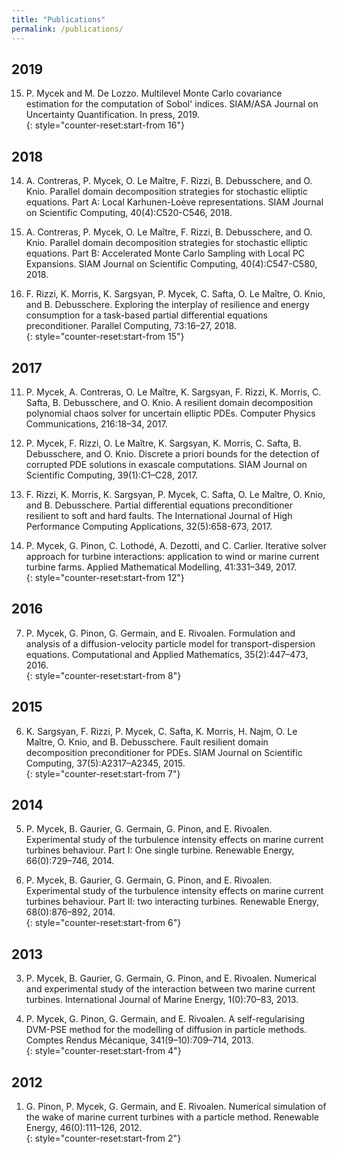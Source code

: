 ```yaml
---
title: "Publications"
permalink: /publications/
---
```


<div class="publi" markdown="1">

## 2019
15. P. Mycek and M. De Lozzo. Multilevel Monte Carlo covariance estimation for the computation of Sobol' indices. SIAM/ASA Journal on Uncertainty Quantification. In press, 2019.  
[<i class="far fa-file-pdf fa-lg"></i>](https://cerfacs.fr/wp-content/uploads/2019/09/technical_report18_128.pdf)
{: style="counter-reset:start-from 16"}

## 2018
14. A. Contreras, P. Mycek, O. Le Maître, F. Rizzi, B. Debusschere, and O. Knio. Parallel domain decomposition strategies for stochastic elliptic equations. Part A: Local Karhunen-Loève representations. SIAM Journal on Scientific Computing, 40(4):C520-C546, 2018.  
[<i class="ai ai-doi ai-lg"></i>](https://doi.org/10.1137/17M1132185) 
[<i class="far fa-file-pdf fa-lg"></i>](https://perso.limsi.fr/olm/archives/paper_DDA.pdf)

13. A. Contreras, P. Mycek, O. Le Maître, F. Rizzi, B. Debusschere, and O. Knio. Parallel domain decomposition strategies for stochastic elliptic equations. Part B: Accelerated Monte Carlo Sampling with Local PC Expansions. SIAM Journal on Scientific Computing, 40(4):C547-C580, 2018.  
[<i class="ai ai-doi ai-lg"></i>](https://doi.org/10.1137/17M1132197) 
[<i class="far fa-file-pdf fa-lg"></i>](https://perso.limsi.fr/olm/archives/paper_DDB.pdf)

12. F. Rizzi, K. Morris, K. Sargsyan, P. Mycek, C. Safta, O. Le Maître, O. Knio, and B. Debusschere. Exploring the interplay of resilience and energy consumption for a task-based partial differential equations preconditioner. Parallel Computing, 73:16–27, 2018.  
[<i class="ai ai-doi ai-lg"></i>](https://doi.org/10.1016/j.parco.2017.05.005) 
[<i class="far fa-file-pdf fa-lg"></i>](https://perso.limsi.fr/olm/archives/exa_ParCo.pdf)
{: style="counter-reset:start-from 15"}

## 2017
11. P. Mycek, A. Contreras, O. Le Maître, K. Sargsyan, F. Rizzi, K. Morris, C. Safta, B. Debusschere, and O. Knio. A resilient domain decomposition polynomial chaos solver for uncertain elliptic PDEs. Computer Physics Communications, 216:18–34, 2017.  
[<i class="ai ai-doi ai-lg"></i>](https://doi.org/10.1016/j.cpc.2017.02.015) 
[<i class="far fa-file-pdf fa-lg"></i>](https://perso.limsi.fr/olm/archives/resilience_uq.pdf)

10. P. Mycek, F. Rizzi, O. Le Maître, K. Sargsyan, K. Morris, C. Safta, B. Debusschere, and O. Knio. Discrete a priori bounds for the detection of corrupted PDE solutions in exascale computations. SIAM Journal on Scientific Computing, 39(1):C1–C28, 2017.  
[<i class="ai ai-doi ai-lg"></i>](https://doi.org/10.1137/15M1051786) 
[<i class="far fa-file-pdf fa-lg"></i>](https://perso.limsi.fr/olm/archives/resilience_bounds.pdf)

9. F. Rizzi, K. Morris, K. Sargsyan, P. Mycek, C. Safta, O. Le Maître, O. Knio, and B. Debusschere. Partial differential equations preconditioner resilient to soft and hard faults. The International Journal of High Performance Computing Applications, 32(5):658-673, 2017.  
[<i class="ai ai-doi ai-lg"></i>](https://doi.org/10.1177%2F1094342016684975)

8. P. Mycek, G. Pinon, C. Lothodé, A. Dezotti, and C. Carlier. Iterative solver approach for turbine interactions: application to wind or marine current turbine farms. Applied Mathematical Modelling, 41:331–349, 2017.  
[<i class="ai ai-doi ai-lg"></i>](https://doi.org/10.1016/j.apm.2016.08.027)
{: style="counter-reset:start-from 12"}

## 2016
7. P. Mycek, G. Pinon, G. Germain, and E. Rivoalen. Formulation and analysis of a diffusion-velocity particle model for transport-dispersion equations. Computational and Applied Mathematics, 35(2):447–473, 2016.  
    [<i class="ai ai-doi ai-lg"></i>](https://doi.org/10.1007/s40314-014-0200-5) 
    [<i class="far fa-file-pdf fa-lg"></i>](https://hal.archives-ouvertes.fr/hal-01087854/document)
{: style="counter-reset:start-from 8"}

## 2015
6. K. Sargsyan, F. Rizzi, P. Mycek, C. Safta, K. Morris, H. Najm, O. Le Maître, O. Knio, and B. Debusschere. Fault resilient domain decomposition preconditioner for PDEs. SIAM Journal on Scientific Computing, 37(5):A2317–A2345, 2015.  
[<i class="ai ai-doi ai-lg"></i>](https://doi.org/10.1137/15M1014474) 
[<i class="far fa-file-pdf fa-lg"></i>](https://perso.limsi.fr/olm/archives/resilience_fault.pdf)
{: style="counter-reset:start-from 7"}

## 2014
5. P. Mycek, B. Gaurier, G. Germain, G. Pinon, and E. Rivoalen. Experimental study of the turbulence intensity effects on marine current turbines behaviour. Part I: One single turbine. Renewable Energy, 66(0):729–746, 2014.  
[<i class="ai ai-doi ai-lg"></i>](https://doi.org/10.1137/15M1014474) 
[<i class="far fa-file-pdf fa-lg"></i>](https://archimer.ifremer.fr/doc/00175/28647/27171.pdf)

4. P. Mycek, B. Gaurier, G. Germain, G. Pinon, and E. Rivoalen. Experimental study of the turbulence intensity effects on marine current turbines behaviour. Part II: two interacting turbines. Renewable Energy, 68(0):876–892, 2014.  
[<i class="ai ai-doi ai-lg"></i>](https://doi.org/10.1016/j.renene.2013.12.048) 
[<i class="far fa-file-pdf fa-lg"></i>](https://archimer.ifremer.fr/doc/00175/28644/27110.pdf)
{: style="counter-reset:start-from 6"}

## 2013
3. P. Mycek, B. Gaurier, G. Germain, G. Pinon, and E. Rivoalen. Numerical and experimental study of the interaction between two marine current turbines. International Journal of Marine Energy, 1(0):70–83, 2013.  
[<i class="ai ai-doi ai-lg"></i>](https://doi.org/10.1016/j.ijome.2013.05.007) 
[<i class="far fa-file-pdf fa-lg"></i>](https://archimer.ifremer.fr/doc/00170/28165/26427.pdf)

2. P. Mycek, G. Pinon, G. Germain, and E. Rivoalen. A self-regularising DVM-PSE method for the modelling of diffusion in particle methods. Comptes Rendus Mécanique, 341(9–10):709–714, 2013.  
[<i class="ai ai-doi ai-lg"></i>](https://doi.org/10.1016/j.crme.2013.08.002) 
[<i class="far fa-file-pdf fa-lg"></i>](https://archimer.ifremer.fr/doc/00159/27006/25254.pdf)
{: style="counter-reset:start-from 4"}

## 2012

1. G. Pinon, P. Mycek, G. Germain, and E. Rivoalen. Numerical simulation of the wake of marine current turbines with a particle method. Renewable Energy, 46(0):111–126, 2012.  
[<i class="ai ai-doi ai-lg"></i>](https://doi.org/10.1016/j.renene.2012.03.037) 
[<i class="far fa-file-pdf fa-lg"></i>](https://archimer.ifremer.fr/doc/00087/19853/17616.pdf)
{: style="counter-reset:start-from 2"}

</div>
